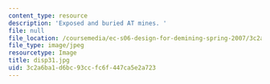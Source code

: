 ```yaml
---
content_type: resource
description: 'Exposed and buried AT mines. '
file: null
file_location: /coursemedia/ec-s06-design-for-demining-spring-2007/3c2a6ba1d6bc93ccfc6f447ca5e2a723_disp31.jpg
file_type: image/jpeg
resourcetype: Image
title: disp31.jpg
uid: 3c2a6ba1-d6bc-93cc-fc6f-447ca5e2a723
---
```


